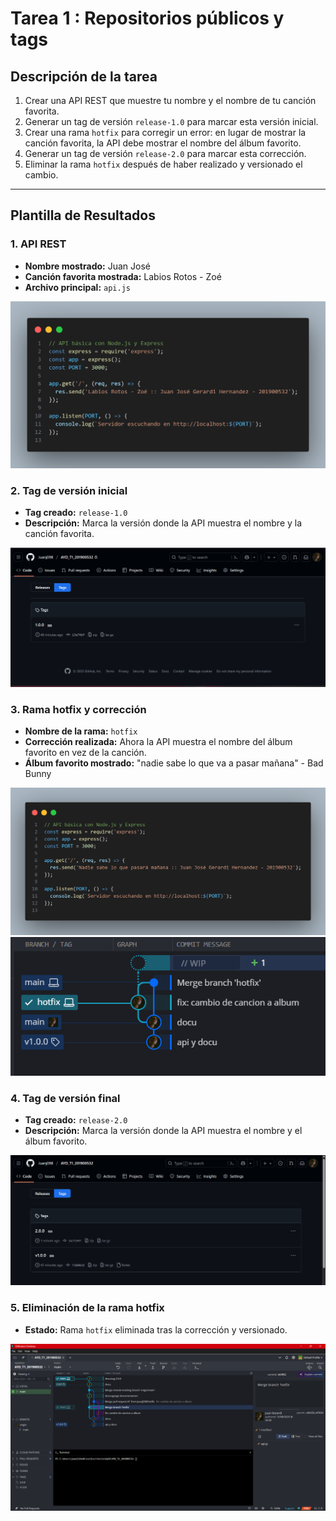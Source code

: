 # Tarea 1 : Repositorios públicos y tags

## Descripción de la tarea
1. Crear una API REST que muestre tu nombre y el nombre de tu canción favorita.
2. Generar un tag de versión `release-1.0` para marcar esta versión inicial.
3. Crear una rama `hotfix` para corregir un error: en lugar de mostrar la canción favorita, la API debe mostrar el nombre del álbum favorito.
4. Generar un tag de versión `release-2.0` para marcar esta corrección.
5. Eliminar la rama `hotfix` después de haber realizado y versionado el cambio.

---

## Plantilla de Resultados

### 1. API REST
- **Nombre mostrado:** Juan José
- **Canción favorita mostrada:** Labios Rotos - Zoé
- **Archivo principal:** `api.js`

![api](/img/code.png)

### 2. Tag de versión inicial
- **Tag creado:** `release-1.0`
- **Descripción:** Marca la versión donde la API muestra el nombre y la canción favorita.

![img_tagv1.0](/img/Captura%20de%20pantalla%202025-08-15%20183752.png)

### 3. Rama hotfix y corrección
- **Nombre de la rama:** `hotfix`
- **Corrección realizada:** Ahora la API muestra el nombre del álbum favorito en vez de la canción.
- **Álbum favorito mostrado:** "nadie sabe lo que va a pasar mañana" - Bad Bunny

![api_code](/img/code2.png)
![img_branchs](/img/Captura%20de%20pantalla%202025-08-15%20203050.png)

### 4. Tag de versión final
- **Tag creado:** `release-2.0`
- **Descripción:** Marca la versión donde la API muestra el nombre y el álbum favorito.

![tag_2](/img/Captura%20de%20pantalla%202025-08-15%20204126.png)
### 5. Eliminación de la rama hotfix
- **Estado:** Rama `hotfix` eliminada tras la corrección y versionado.

![eliminacion hotfix](/img/Captura%20de%20pantalla%202025-08-15%20204643.png)

